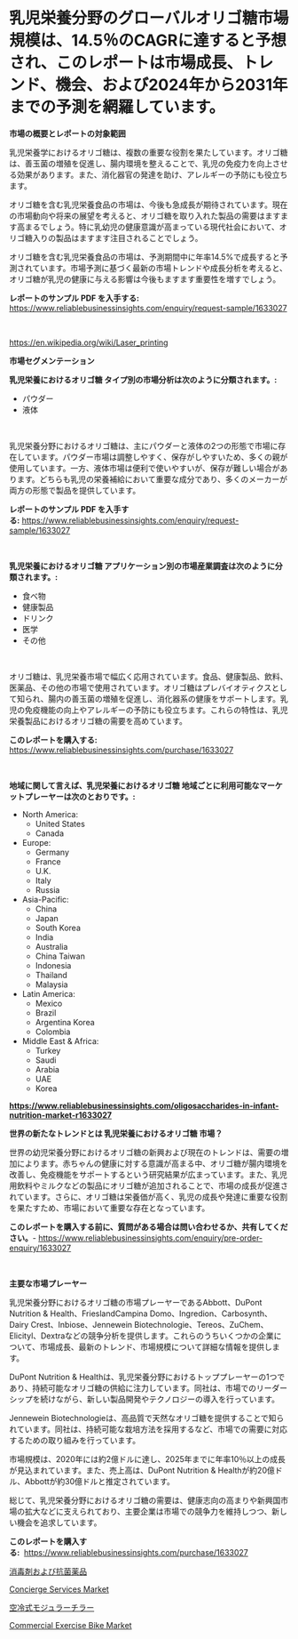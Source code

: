 <p><h1>乳児栄養分野のグローバルオリゴ糖市場規模は、14.5％のCAGRに達すると予想され、このレポートは市場成長、トレンド、機会、および2024年から2031年までの予測を網羅しています。</h1></p><p><strong>市場の概要とレポートの対象範囲</strong></p>
<p><p>乳児栄養学におけるオリゴ糖は、複数の重要な役割を果たしています。オリゴ糖は、善玉菌の増殖を促進し、腸内環境を整えることで、乳児の免疫力を向上させる効果があります。また、消化器官の発達を助け、アレルギーの予防にも役立ちます。</p><p>オリゴ糖を含む乳児栄養食品の市場は、今後も急成長が期待されています。現在の市場動向や将来の展望を考えると、オリゴ糖を取り入れた製品の需要はますます高まるでしょう。特に乳幼児の健康意識が高まっている現代社会において、オリゴ糖入りの製品はますます注目されることでしょう。</p><p>オリゴ糖を含む乳児栄養食品の市場は、予測期間中に年率14.5%で成長すると予測されています。市場予測に基づく最新の市場トレンドや成長分析を考えると、オリゴ糖が乳児の健康に与える影響は今後もますます重要性を増すでしょう。</p></p>
<p><strong>レポートのサンプル PDF を入手する:</strong> <a href="https://www.reliablebusinessinsights.com/enquiry/request-sample/1633027">https://www.reliablebusinessinsights.com/enquiry/request-sample/1633027</a></p>
<p>&nbsp;</p>
<p><a href="https://en.wikipedia.org/wiki/Laser_printing">https://en.wikipedia.org/wiki/Laser_printing</a></p>
<p><strong>市場セグメンテーション</strong></p>
<p><strong>乳児栄養におけるオリゴ糖 タイプ別の市場分析は次のように分類されます。:</strong></p>
<p><ul><li>パウダー</li><li>液体</li></ul></p>
<p>&nbsp;</p>
<p><p>乳児栄養分野におけるオリゴ糖は、主にパウダーと液体の2つの形態で市場に存在しています。パウダー市場は調整しやすく、保存がしやすいため、多くの親が使用しています。一方、液体市場は便利で使いやすいが、保存が難しい場合があります。どちらも乳児の栄養補給において重要な成分であり、多くのメーカーが両方の形態で製品を提供しています。</p></p>
<p><strong>レポートのサンプル PDF を入手する:</strong>&nbsp;<a href="https://www.reliablebusinessinsights.com/enquiry/request-sample/1633027">https://www.reliablebusinessinsights.com/enquiry/request-sample/1633027</a></p>
<p>&nbsp;</p>
<p><strong> 乳児栄養におけるオリゴ糖 アプリケーション別の市場産業調査は次のように分類されます。:</strong></p>
<p><ul><li>食べ物</li><li>健康製品</li><li>ドリンク</li><li>医学</li><li>その他</li></ul></p>
<p>&nbsp;</p>
<p><p>オリゴ糖は、乳児栄養市場で幅広く応用されています。食品、健康製品、飲料、医薬品、その他の市場で使用されています。オリゴ糖はプレバイオティクスとして知られ、腸内の善玉菌の増殖を促進し、消化器系の健康をサポートします。乳児の免疫機能の向上やアレルギーの予防にも役立ちます。これらの特性は、乳児栄養製品におけるオリゴ糖の需要を高めています。</p></p>
<p><strong>このレポートを購入する:</strong>&nbsp; <a href="https://www.reliablebusinessinsights.com/purchase/1633027">https://www.reliablebusinessinsights.com/purchase/1633027</a></p>
<p>&nbsp;</p>
<p><strong>地域に関して言えば、乳児栄養におけるオリゴ糖 地域ごとに利用可能なマーケットプレーヤーは次のとおりです。:</strong></p>
<p><ul>
    <li>
        North America:
        <ul>
            <li>United States</li>
            <li>Canada</li>
        </ul>
    </li>
    <li>
        Europe:
        <ul>
            <li>Germany</li>
            <li>France</li>
            <li>U.K.</li>
            <li>Italy</li>
            <li>Russia</li>
        </ul>
    </li>
    <li>
        Asia-Pacific:
        <ul>
            <li>China</li>
            <li>Japan</li>
            <li>South Korea</li>
            <li>India</li>
            <li>Australia</li>
            <li>China Taiwan</li>
            <li>Indonesia</li>
            <li>Thailand</li>
            <li>Malaysia</li>
        </ul>
    </li>
    <li>
        Latin America:
        <ul>
            <li>Mexico</li>
            <li>Brazil</li>
            <li>Argentina Korea</li>
            <li>Colombia</li>
        </ul>
    </li>
    <li>
        Middle East & Africa:
        <ul>
            <li>Turkey</li>
            <li>Saudi</li>
            <li>Arabia</li>
            <li>UAE</li>
            <li>Korea</li>
        </ul>
    </li>
    </ul></p>
<p><strong><a href="https://www.reliablebusinessinsights.com/oligosaccharides-in-infant-nutrition-market-r1633027">https://www.reliablebusinessinsights.com/oligosaccharides-in-infant-nutrition-market-r1633027</a></strong>&nbsp;</p>
<p><strong>世界の新たなトレンドとは 乳児栄養におけるオリゴ糖 市場？</strong></p>
<p><p>世界の幼児栄養分野におけるオリゴ糖の新興および現在のトレンドは、需要の増加によります。赤ちゃんの健康に対する意識が高まる中、オリゴ糖が腸内環境を改善し、免疫機能をサポートするという研究結果が広まっています。また、乳児用飲料やミルクなどの製品にオリゴ糖が追加されることで、市場の成長が促進されています。さらに、オリゴ糖は栄養価が高く、乳児の成長や発達に重要な役割を果たすため、市場において重要な存在となっています。</p></p>
<p><strong>このレポートを購入する前に、質問がある場合は問い合わせるか、共有してください。</strong>- <a href="https://www.reliablebusinessinsights.com/enquiry/pre-order-enquiry/1633027">https://www.reliablebusinessinsights.com/enquiry/pre-order-enquiry/1633027</a></p>
<p>&nbsp;</p>
<p><strong>主要な市場プレーヤー</strong></p>
<p><p>乳児栄養分野におけるオリゴ糖の市場プレーヤーであるAbbott、DuPont Nutrition & Health、FrieslandCampina Domo、Ingredion、Carbosynth、Dairy Crest、Inbiose、Jennewein Biotechnologie、Tereos、ZuChem、Elicityl、Dextraなどの競争分析を提供します。これらのうちいくつかの企業について、市場成長、最新のトレンド、市場規模について詳細な情報を提供します。</p><p>DuPont Nutrition & Healthは、乳児栄養分野におけるトッププレーヤーの1つであり、持続可能なオリゴ糖の供給に注力しています。同社は、市場でのリーダーシップを続けながら、新しい製品開発やテクノロジーの導入を行っています。</p><p>Jennewein Biotechnologieは、高品質で天然なオリゴ糖を提供することで知られています。同社は、持続可能な栽培方法を採用するなど、市場での需要に対応するための取り組みを行っています。</p><p>市場規模は、2020年には約2億ドルに達し、2025年までに年率10％以上の成長が見込まれています。また、売上高は、DuPont Nutrition & Healthが約20億ドル、Abbottが約30億ドルと推定されています。</p><p>総じて、乳児栄養分野におけるオリゴ糖の需要は、健康志向の高まりや新興国市場の拡大などに支えられており、主要企業は市場での競争力を維持しつつ、新しい機会を追求しています。</p></p>
<p><strong>このレポートを購入する:</strong>&nbsp;&nbsp;<a href="https://www.reliablebusinessinsights.com/purchase/1633027">https://www.reliablebusinessinsights.com/purchase/1633027</a></p>
<p><p><a href="https://github.com/mohamedbakry57/Market-Research-Report-List-4/blob/main/9725505179167.md">消毒剤および抗菌薬品</a></p><p><a href="https://github.com/wybrqqeb6/Market-Research-Report-List-1/blob/main/concierge-services-market.md">Concierge Services Market</a></p><p><a href="https://github.com/DanykaKilback/Market-Research-Report-List-1/blob/main/6332252179166.md">空冷式モジュラーチラー</a></p><p><a href="https://github.com/mdmisese/Market-Research-Report-List-1/blob/main/commercial-exercise-bike-market.md">Commercial Exercise Bike Market</a></p></p>